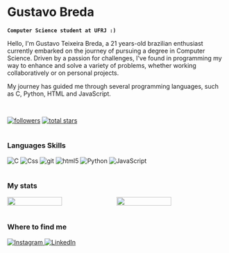 #  Gustavo Breda

**`Computer Science student at UFRJ :)`**

<p> Hello, I'm Gustavo Teixeira Breda, a 21 years-old brazilian enthusiast currently embarked on the journey of pursuing a degree in Computer Science. Driven by a passion for challenges, I've found in programming my way to enhance and solve a variety of problems, whether working collaboratively or on personal projects.</p>
<p>My journey has guided me through several programming languages, such as C, Python, HTML and JavaScript.</p>
<br>
   <p align="left">
      <a href="https://github.com/Gustavo-Breda?tab=followers">
         <img alt="followers" title="Me siga no GitHub" src="https://custom-icon-badges.demolab.com/github/followers/Gustavo-Breda?color=236ad3&labelColor=1155ba&style=for-the-badge&logo=person-add&label=Follow&logoColor=white"/></a>
      <a href="https://github.com/Gustavo-Breda?tab=repositories&sort=stargazers">
         <img alt="total stars" title="Total de estrelas no GitHub" src="https://custom-icon-badges.demolab.com/github/stars/Gustavo-Breda?color=55960c&style=for-the-badge&labelColor=488207&logo=star"/></a>
   </p>

#
<h3>Languages Skills</h3>
<p>
  <img alt="C" src="https://img.shields.io/badge/-C-03589b?style=flat-square&logo=C&logoColor=white" />
  <img alt="Css" src="https://img.shields.io/badge/-CSS3-1572B6?style=flat-square&logo=css3&logoColor=white" />
  <img alt="git" src="https://img.shields.io/badge/-Git-F05032?style=flat-square&logo=git&logoColor=white" />
  <img alt="html5" src="https://img.shields.io/badge/-HTML5-E34F26?style=flat-square&logo=html5&logoColor=white" />
  <img alt="Python" src="https://img.shields.io/badge/-Python-FFD343?style=flat-square&logo=python&logoColor=white" />
  <img alt="JavaScript" src="https://img.shields.io/badge/-JavaScript-F7DF1E?style=flat-square&logo=javascript&logoColor=white" />
</p>

#

<h3>My stats</h3>
<div style="display: flex; flex-direction: row;">
 <img style="height: auto; width: 50%;" class="img" src="https://github-readme-stats.vercel.app/api?username=Gustavo-Breda&show_icons=true&theme=radical" />
 <img style="height: auto; width: 50%;" class="img" src="https://github-readme-stats.vercel.app/api/top-langs/?username=Gustavo-Breda&theme=radical&layout=compact" />
</div>

#
<h3>Where to find me</h3>
<p> <a href="https://www.instagram.com/gustavo_tbreda/" target="_blank" > <img alt="Instagram" src="https://img.shields.io/badge/-Instagram-%23E4405F?style=for-the-badge&logo=instagram&logoColor=white"/> </a> 
</a> <a href="https://www.linkedin.com/in/gustavo-breda-50a4b7276/" target="_blank" > <img alt="LinkedIn" src="https://img.shields.io/badge/linkedin-%230077B5.svg?&style=for-the-badge&logo=linkedin&logoColor=white"/> </a>

#

